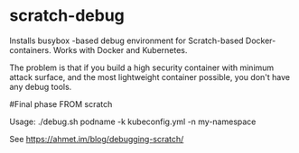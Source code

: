 # scratch-debug
Installs busybox -based debug environment for Scratch-based Docker-containers. Works with Docker and Kubernetes.

The problem is that if you build a high security container with minimum attack surface, and the most lightweight container possible, you don't have any debug tools.

#Final phase
FROM scratch

Usage:
    ./debug.sh podname -k kubeconfig.yml -n my-namespace

See
    https://ahmet.im/blog/debugging-scratch/
